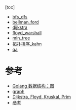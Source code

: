 [toc]

+ [bfs_dfs](./bfs_dfs.md)
+ [bellman_ford](./bellman_ford.md)
+ [dijkstra](./dijkstra.md)
+ [floyd_warshall](./floyd_warshall.md)
+ [min_tree](./min_tree.md)
+ [拓扑排序_kahn](./拓扑排序(Kahn).md)
+ [qa](./qa.md)

# 参考
- [Golang 数据结构：图](https://wuyin.io/2018/06/22/golang-data-structure-graph/)
- [graph](https://flaviocopes.com/golang-data-structure-graph/)
- [Dijkstra, Floyd, Kruskal, Prim](https://github.com/muzixing/graph_algorithm)
- [参考](https://note.youdao.com/ynoteshare1/index.html?id=a5d6f7f9fc44e7fa5fc76c90c273fc15&type=note) 